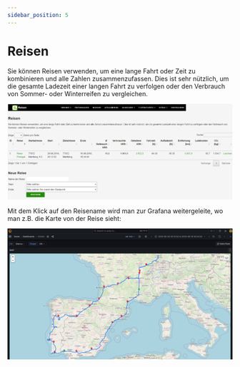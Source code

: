 ```yaml
---
sidebar_position: 5
---
```

# Reisen

Sie können Reisen verwenden, um eine lange Fahrt oder Zeit zu kombinieren und alle Zahlen zusammenzufassen. Dies ist sehr nützlich, um die gesamte Ladezeit einer langen Fahrt zu verfolgen oder den Verbrauch von Sommer- oder Winterreifen zu vergleichen.

![BILD](/img/extras-journeys-01.png)

Mit dem Klick auf den Reisename wird man zur Grafana weitergeleite, wo man z.B. die Karte von der Reise sieht:

![BILD](/img/extras-journeys-02.png)